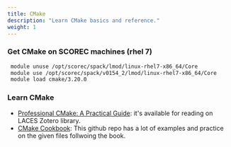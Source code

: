 ```yaml
---
title: CMake
description: "Learn CMake basics and reference."
weight: 1
---
```

### Get CMake on SCOREC machines (rhel 7)
```bash
 module unuse /opt/scorec/spack/lmod/linux-rhel7-x86_64/Core
 module use /opt/scorec/spack/v0154_2/lmod/linux-rhel7-x86_64/Core
 module load cmake/3.20.0
 ```

### Learn CMake
- [Professional CMake: A Practical Guide](https://crascit.com/professional-cmake/): it's available for reading on LACES Zotero library.
- [CMake Cookbook](https://github.com/dev-cafe/cmake-cookbook): This github repo has a lot of examples and practice on the given files follwoing the book.
